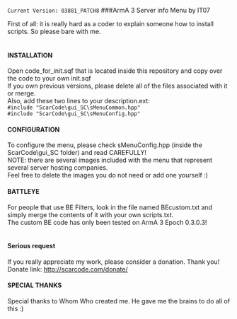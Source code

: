 `Current Version: 03881_PATCH8`
###ArmA 3 Server info Menu by IT07

First of all: it is really hard as a coder to explain someone how to install scripts. So please bare with me.<br />
<br />
#### INSTALLATION
Open code_for_init.sqf that is located inside this repository and copy over the code to your own init.sqf<br />
If you own previous versions, please delete all of the files associated with it or merge.<br />
Also, add these two lines to your description.ext: <br />
`#include "ScarCode\gui_SC\sMenuCommon.hpp"` <br />
`#include "ScarCode\gui_SC\sMenuConfig.hpp"` <br />

#### CONFIGURATION
To configure the menu, please check sMenuConfig.hpp (inside the ScarCode\gui_SC folder) and read CAREFULLY!<br />
NOTE: there are several images included with the menu that represent several server hosting companies.<br />
Feel free to delete the images you do not need or add one yourself :)
<br />
#### BATTLEYE
For people that use BE Filters, look in the file named BEcustom.txt and simply merge the contents of it with your own scripts.txt.<br />
The custom BE code has only been tested on ArmA 3 Epoch 0.3.0.3!<br />
<br />
#### Serious request
If you really appreciate my work, please consider a donation. Thank you!<br />
Donate link: http://scarcode.com/donate/ <br />

#### SPECIAL THANKS
Special thanks to Whom Who created me. He gave me the brains to do all of this :)
